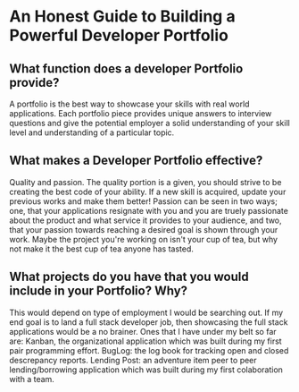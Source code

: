 # An Honest Guide to Building a Powerful Developer Portfolio

## What function does a developer Portfolio provide?
A portfolio is the best way to showcase your skills with real world applications.  Each portfolio piece provides unique answers to interview questions and give the potential employer a solid understanding of your skill level and understanding of a particular topic.
## What makes a Developer Portfolio effective?
Quality and passion.  The quality portion is a given, you should strive to be creating the best code of your ability.  If a new skill is acquired, update your previous works and make them better!  Passion can be seen in two ways; one, that your applications resignate with you and you are truely passionate about the product and what service it provides to your audience, and two, that your passion towards reaching a desired goal is shown through your work.  Maybe the project you're working on isn't your cup of tea, but why not make it the best cup of tea anyone has tasted.
## What projects do you have that you would include in your Portfolio? Why?
This would depend on type of employment I would be searching out.  If my end goal is to land a full stack developer job, then showcasing the full stack applications would be a no brainer.  Ones that I have under my belt so far are: Kanban, the organizational application which was built during my first pair programming effort.  BugLog: the log book for tracking open and closed descrepancy reports.  Lending Post: an adventure item peer to peer lending/borrowing application which was built during my first colaboration with a team.